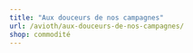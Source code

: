 ```yaml
---
title: "Aux douceurs de nos campagnes"
url: /avioth/aux-douceurs-de-nos-campagnes/
shop: commodité
---
```

